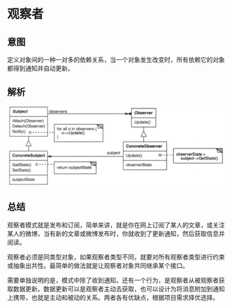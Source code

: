 # 观察者

## 意图

定义对象间的一种一对多的依赖关系，当一个对象发生改变时，所有依赖它的对象都得到通知并自动更新。
## 解析


![](../../../../../img/observer.png)

## 总结

观察者模式就是发布和订阅，简单来讲，就是你在网上订阅了某人的文章，或关注某人的微博，当有新的文章或微博发布时，你就收到了更新通知，然后获取信息并阅读。

观察者必须是同类型对象，如果观察者类型不同，就要对所有观察者类型进行约束或抽象出共性。最简单的做法就是让观察者对象共同继承某个接口。

需要单独说明的是，模式中除了收到通知，还有一个行为，是观察者从被观察者获取数据更新。数据更新可以是观察者主动去获取，也可以设计为将消息附加到通知上携带，也就是主动和被动的关系。两者各有优缺点，根据项目需求择优选择。






